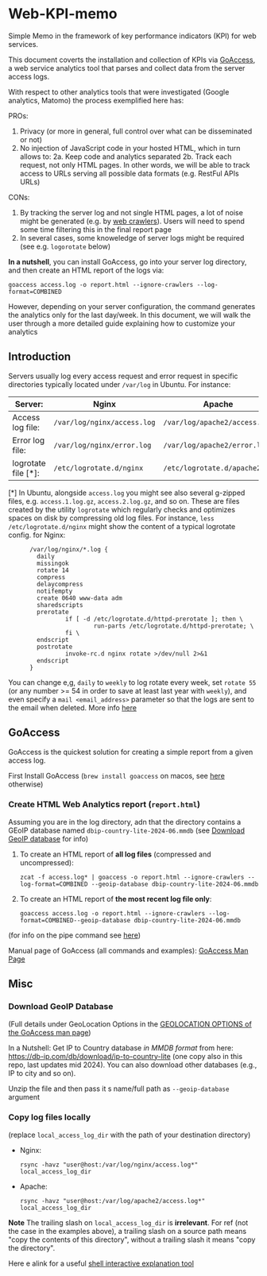 # Web-KPI-memo

Simple Memo in the framework of key performance indicators (KPI) for web services.

This document coverts the installation and collection of KPIs via 
[GoAccess](https://goaccess.io/man), a web service analytics tool
that parses and collect data from the server access logs.

With respect to other analytics tools that were investigated (Google analytics, Matomo)
the process exemplified here has:

PROs:
1. Privacy (or more in general, full control over what can be disseminated or not)
2. No injection of JavaScript code in your hosted HTML, which in turn allows to:
   2a. Keep code and analytics separated
   2b. Track each request, not only HTML pages. In other words, we will be able to track access to URLs serving all possible data formats (e.g. RestFul APIs URLs)

CONs:
1. By tracking the server log and not single HTML pages, a lot of noise might be generated (e.g. by [web crawlers](https://en.wikipedia.org/wiki/Web_crawler)).
   Users will need to spend some time filtering this in the final report page
2. In several cases, some knoweledge of server logs might be required (see e.g. `logorotate` below)

   
**In a nutshell**, you can install GoAccess, go into your server log directory, and then create an HTML report of the
logs via:
```
goaccess access.log -o report.html --ignore-crawlers --log-format=COMBINED
```

However, depending on your server configuration, the command generates the analytics only for the last day/week. 
In this document, we will walk the user through a more detailed guide explaining how to customize
your analytics


## Introduction


Servers usually log every access request and error request in specific directories
typically located under `/var/log` in Ubuntu. For instance:

| Server:             | Nginx                       | Apache                        |
|---------------------|-----------------------------|-------------------------------|
| Access log file:    | `/var/log/nginx/access.log` | `/var/log/apache2/access.log` |
| Error log file:     | `/var/log/nginx/error.log`  | `/var/log/apache2/error.log`  |
| logrotate file [*]: | `/etc/logrotate.d/nginx`    | `/etc/logrotate.d/apache2`    |


[*] In Ubuntu, alongside `access.log` you might see also several g-zipped files, e.g.
    `access.1.log.gz`, `access.2.log.gz`, and so on. These are files
    created by the utility `logrotate` which regularly checks
    and optimizes spaces on disk by compressing old log files.
    For instance, `less /etc/logrotate.d/nginx` might show the content of a typical logrotate config. for Nginx:
```
      /var/log/nginx/*.log {
        daily
        missingok
        rotate 14
        compress
        delaycompress
        notifempty
        create 0640 www-data adm
        sharedscripts
        prerotate
                if [ -d /etc/logrotate.d/httpd-prerotate ]; then \
                        run-parts /etc/logrotate.d/httpd-prerotate; \
                fi \
        endscript
        postrotate
                invoke-rc.d nginx rotate >/dev/null 2>&1
        endscript
      }
```

You can change e,g, `daily` to `weekly` to log rotate every week, set `rotate 55` (or any number >= 54 in order to save at least last year with `weekly`), and even specify a `mail <email_address>` parameter so that the logs are sent to the email when deleted. More info [here](https://linux.die.net/man/8/logrotate)

## GoAccess

GoAccess is the quickest solution for creating a simple report from a given access log. 

First Install GoAccess (`brew install goaccess` on macos, see 
[here](https://goaccess.io/download) otherwise)


### Create HTML Web Analytics report (`report.html`)

Assuming you are in the log directory, adn that the directory contains a GEoIP database named `dbip-country-lite-2024-06.mmdb` (see [Download GeoIP database](download#geoip#database) for info)

1. To create an HTML report of **all log files** (compressed and uncompressed):
   ```commandline
   zcat -f access.log* | goaccess -o report.html --ignore-crawlers --log-format=COMBINED --geoip-database dbip-country-lite-2024-06.mmdb
   ```
2. To create an HTML report of **the most recent log file only**:
   ```commandline
   goaccess access.log -o report.html --ignore-crawlers --log-format=COMBINED--geoip-database dbip-country-lite-2024-06.mmdb
   ```
(for info on the pipe command see [here](https://stackoverflow.com/a/39240021))

Manual page of GoAccess (all commands and examples):
[GoAccess Man Page](https://goaccess.io/man)


## Misc

### Download GeoIP Database

(Full details under GeoLocation Options in the [GEOLOCATION OPTIONS of the GoAccess man page](https://goaccess.io/man))

In a Nutshell: Get IP to Country database *in MMDB format* from here: https://db-ip.com/db/download/ip-to-country-lite (one copy also in this repo, last updates mid 2024).
You can also download other databases (e.g., IP to city and so on).

Unzip the file and then pass it s name/full path as `--geoip-database` argument 

### Copy log files locally

(replace `local_access_log_dir` with the path of your destination directory)

- Nginx:
  ```
  rsync -havz "user@host:/var/log/nginx/access.log*" local_access_log_dir
  ```
- Apache:
  ```
  rsync -havz "user@host:/var/log/apache2/access.log*" local_access_log_dir
  ```

**Note**
  The trailing slash on `local_access_log_dir` is **irrelevant**. 
  For ref (not the case in the examples above), a  trailing slash on a source path means "copy the contents of this directory", 
  without a trailing slash it means "copy the directory".

  Here e alink for a useful [shell interactive explanation tool](https://explainshell.com/explain?cmd=rsync+-havz+--delete+user%40remote.host%3A%2Fpath%2Fto%2Fcopy+%2Fpath%2Fto%2Flocal%2Fstorage)
